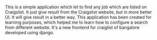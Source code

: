 This is a simple application which let to find any job which are listed on Craigslist.
It just give result from the Craigslist website, but in more better UI. It will give result in a better way.
This application has been created for learning purposes, which helped me to learn how to configure a search from different website. 
It's a new frontend for craiglist of bangalore developed using django.
